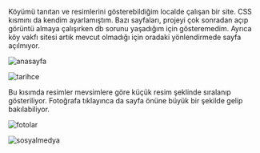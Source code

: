 Köyümü tanıtan ve resimlerini gösterebildiğim localde çalışan bir site. CSS kısmını da kendim ayarlamıştım.
Bazı sayfaları, projeyi çok sonradan açıp görüntü almaya çalışırken db sorunu yaşadığım için gösteremedim. Ayrıca köy vakfı sitesi artık mevcut olmadığı için oradaki yönlendirmede sayfa açılmıyor.

![anasayfa](https://user-images.githubusercontent.com/32410197/219583118-d5c644d4-c374-4dc3-b824-b90895d0c2ad.gif)

![tarihce](https://user-images.githubusercontent.com/32410197/219583159-a6dae161-f750-4092-93a7-ee198264455f.gif)

Bu kısımda resimler mevsimlere göre küçük resim şeklinde sıralanıp gösteriliyor. Fotoğrafa tıklayınca da sayfa önüne büyük bir şekilde gelip bakılabiliyor.

![fotolar](https://user-images.githubusercontent.com/32410197/219583453-1347a665-db65-4c96-b6b0-570ee75280af.gif)

![sosyalmedya](https://user-images.githubusercontent.com/32410197/219583474-c549bb71-8677-424e-8089-346b9f2870bc.gif)
